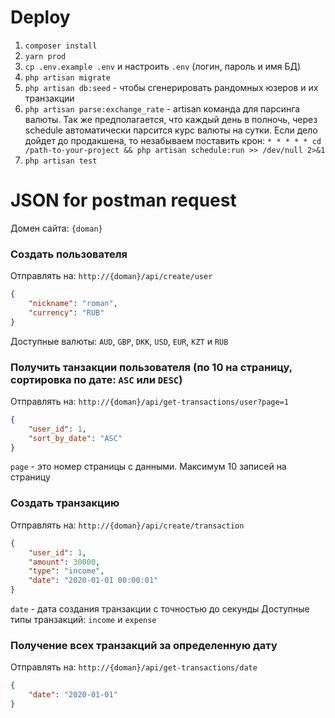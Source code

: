 # Deploy
1) `composer install`
2) `yarn prod`
3) `cp .env.example .env` и настроить `.env` (логин, пароль и имя БД)
4) `php artisan migrate`
5) `php artisan db:seed` - чтобы сгенерировать рандомных юзеров и их транзакции
6) `php artisan parse:exchange_rate` - artisan команда для парсинга валюты. Так же предполагается, что каждый день в полночь, через schedule автоматически парсится курс валюты на сутки. Если дело дойдет до продакшена, то незабываем поставить крон: `* * * * * cd /path-to-your-project && php artisan schedule:run >> /dev/null 2>&1`
7) `php artisan test`

# JSON for postman request

Домен сайта: `{doman}`

### Создать пользователя

Отправлять на: `http://{doman}/api/create/user`
```json
{
    "nickname": "roman",
    "currency": "RUB"
}
```

Доступные валюты: `AUD`, `GBP`, `DKK`, `USD`, `EUR`, `KZT` и `RUB`

### Получить танзакции пользователя (по 10 на страницу, сортировка по дате: `ASC` или `DESC`)

Отправлять на: `http://{doman}/api/get-transactions/user?page=1`
```json
{
    "user_id": 1,
    "sort_by_date": "ASC"
}
```
`page` - это номер страницы с данными. Максимум 10 записей на страницу

### Создать транзакцию

Отправлять на: `http://{doman}/api/create/transaction`
```json
{
    "user_id": 1,
    "amount": 30000,
    "type": "income",
    "date": "2020-01-01 00:00:01"
}
```
`date` - дата создания транзакции с точностью до секунды
Доступные типы транзакций: `income` и `expense`

### Получение всех транзакций за определенную дату

Отправлять на: `http://{doman}/api/get-transactions/date`

```json
{
    "date": "2020-01-01"
}
```
